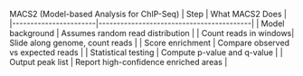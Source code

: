 MACS2 (Model-based Analysis for ChIP-Seq)
| Step                  | What MACS2 Does                          |
|-----------------------|------------------------------------------|
| Model background      | Assumes random read distribution         |
| Count reads in windows| Slide along genome, count reads          |
| Score enrichment      | Compare observed vs expected reads       |
| Statistical testing   | Compute p-value and q-value              |
| Output peak list      | Report high-confidence enriched areas    |
